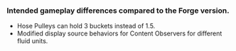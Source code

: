 ### Intended gameplay differences compared to the Forge version.
- Hose Pulleys can hold 3 buckets instead of 1.5.
- Modified display source behaviors for Content Observers for different fluid units.
